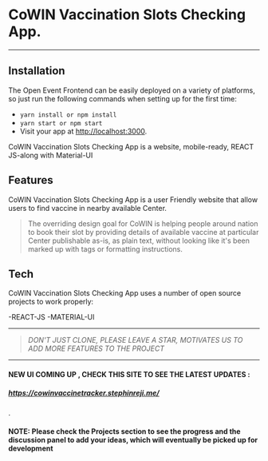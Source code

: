 # CoWIN Vaccination Slots Checking App.

---

## Installation

The Open Event Frontend can be easily deployed on a variety of platforms, so just run the following commands when setting up for the first time:

- `yarn install or npm install  `
- `yarn start or npm start `
- Visit your app at [http://localhost:3000](http://localhost:3000).

CoWIN Vaccination Slots Checking App is a website, mobile-ready,
REACT JS-along with Material-UI

## Features

CoWIN Vaccination Slots Checking App is a user Friendly website
that allow users to find vaccine in nearby available Center.

> The overriding design goal for CoWIN is
> helping people around nation to
> book their slot by providing details of
> available vaccine at particular Center
> publishable as-is, as plain text, without
> looking like it's been marked up with tags
> or formatting instructions.

## Tech

CoWIN Vaccination Slots Checking App uses a number of open source projects to work properly:

-REACT-JS
-MATERIAL-UI

---

> _DON'T JUST CLONE, PLEASE LEAVE A STAR, MOTIVATES US TO ADD MORE FEATURES TO THE PROJECT_

---

#### NEW UI COMING UP , CHECK THIS SITE TO SEE THE LATEST UPDATES :

##### https://cowinvaccinetracker.stephinreji.me/

.

#### NOTE: Please check the Projects section to see the progress and the discussion panel to add your ideas, which will eventually be picked up for development

